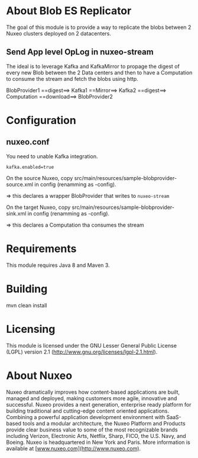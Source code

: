 # About Blob ES Replicator

The goal of this module is to provide a way to replicate the blobs between 2 Nuxeo clusters deployed on 2 datacenters.

## Send App level OpLog in nuxeo-stream

The ideal is to leverage Kafka and KafkaMirror to propage the digest of every new Blob between the 2 Data centers and then to have a Computation to consume the stream and fetch the blobs using http.


   BlobProvider1 ==digest==> Kafka1 ==Mirror==> Kafka2 ==digest==> Computation ==download==> BlobProvider2 
 
# Configuration

## nuxeo.conf

You need to unable Kafka integration.

    kafka.enabled=true

On the source Nuxeo, copy src/main/resources/sample-blobprovider-source.xml in config (renamming as -config).

=> this declares a wrapper BlobProvider that writes to `nuxeo-stream`

On the target Nuxeo, copy src/main/resources/sample-blobprovider-sink.xml in config (renamming as -config).

=> this declares a Computation tha consumes the stream

# Requirements

This module requires Java 8 and Maven 3.

# Building
 
   mvn clean install

# Licensing
 
This module is licensed under the GNU Lesser General Public License (LGPL) version 2.1 (http://www.gnu.org/licenses/lgpl-2.1.html).
 
# About Nuxeo
 
Nuxeo dramatically improves how content-based applications are built, managed and deployed, making customers more agile, innovative and successful. Nuxeo provides a next generation, enterprise ready platform for building traditional and cutting-edge content oriented applications. Combining a powerful application development environment with
SaaS-based tools and a modular architecture, the Nuxeo Platform and Products provide clear business value to some of the most recognizable brands including Verizon, Electronic Arts, Netflix, Sharp, FICO, the U.S. Navy, and Boeing. Nuxeo is headquartered in New York and Paris.
More information is available at [www.nuxeo.com](http://www.nuxeo.com).